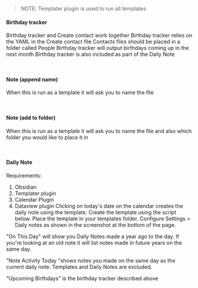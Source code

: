 > NOTE: Templater plugin is used to run all templates

#### Birthday tracker 
Birthday tracker and Create contact work together
Birthday tracker relies on the YAML in the Create contact file
Contacts files should be placed in a folder called People
Birthday tracker will output birthdays coming up in the next month
Birthday tracker is also included as part of the Daily Note

<BR>

#### Note (append name)
When this is run as a template it will ask you to name the file

<BR>

#### Note (add to folder)
When this is run as a template it will ask you to name the file and also which folder you would like to place it in

<BR>

#### Daily Note
Requirements:
1. Obsidian
2. Templater plugin
3. Calendar Plugin
4. Dataview plugin
Clicking on today's date on the calendar creates the daily note using the template.
Create the template using the script below.
Place the template in your templates folder.
Configure Settings > Daily notes as shown in the screenshot at the bottom of the page.

"On This Day" will show you Daily Notes made a year ago to the day.
If you're looking at an old note it will list notes made in future years on the same day.

"Note Activity Today "shows notes you made on the same day as the current daily note.
Templates and Daily Notes are excluded.

"Upcoming Birthdays" is the birthday tracker described above

